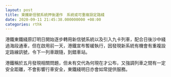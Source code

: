 ```yaml
---
layout: post
title: 東鐵新信號系統押後運作　系統或可重複設定路綫
date: 2020-09-11 21:45:38.000000000 +08:00
categories: rthk
---
```


港鐵東鐵綫原訂明日開始逐步轉用新信號系統以及引入九卡列車，配合日後沙中綫過海段通車，但在啟用前一天，港鐵宣布暫緩執行，因發現新系統有機會有重複設定路線訊號，令下一列車跟隨，到錯車站。

港鐵稱於五月發現相關問題，但未有交代為何現在才公布，又強調列車之間有一定安全距離，不會影響行車安全，東鐵綫明日亦會如常提供服務。

